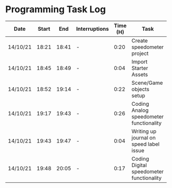 # Programming Task Log

Date | Start | End | Interruptions | Time (H) | Task
-----|-------|-----|---------------|----------|-----
14/10/21 | 18:21 | 18:41 | - | 0:20 | Create speedometer project
14/10/21 | 18:45 | 18:49 | - | 0:04 | Import Starter Assets
14/10/21 | 18:52 | 19:14 | - | 0:22 | Scene/Game objects setup
14/10/21 | 19:17 | 19:43 | - | 0:26 | Coding Analog speedometer functionality
14/10/21 | 19:43 | 19:47 | - | 0:04 | Writing up journal on speed label issue
14/10/21 | 19:48 | 20:05 | - | 0:17 | Coding Digital speedometer functionality
